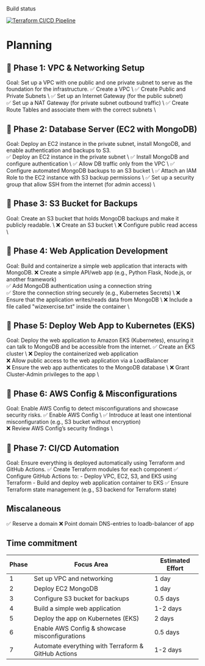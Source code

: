 
#
Build status

[![Terraform CI/CD Pipeline](https://github.com/Vince-Nieuw/TechChallenge/actions/workflows/terraform-ci.yml/badge.svg?branch=main)](https://github.com/Vince-Nieuw/TechChallenge/actions/workflows/terraform-ci.yml)

# Planning

## 🔹 Phase 1: VPC & Networking Setup
Goal: Set up a VPC with one public and one private subnet to serve as the foundation for the infrastructure.
✅ Create a VPC \ 
✅ Create Public and Private Subnets \ 
✅ Set up an Internet Gateway (for the public subnet) \
✅ Set up a NAT Gateway (for private subnet outbound traffic) \ 
✅ Create Route Tables and associate them with the correct subnets \

## 🔹 Phase 2: Database Server (EC2 with MongoDB)
Goal: Deploy an EC2 instance in the private subnet, install MongoDB, and enable authentication and backups to S3. \
✅ Deploy an EC2 instance in the private subnet \ 
✅ Install MongoDB and configure authentication \ 
✅ Allow DB traffic only from the VPC \ 
✅ Configure automated MongoDB backups to an S3 bucket \ 
✅ Attach an IAM Role to the EC2 instance with S3 backup permissions \ 
✅ Set up a security group that allow  SSH from the internet (for admin access) \

## 🔹 Phase 3: S3 Bucket for Backups
Goal: Create an S3 bucket that holds MongoDB backups and make it publicly readable. \ 
❌ Create an S3 bucket \ 
❌ Configure public read access \ 

## 🔹 Phase 4: Web Application Development
Goal: Build and containerize a simple web application that interacts with MongoDB.
❌ Create a simple API/web app (e.g., Python Flask, Node.js, or another framework) \
✅ Add MongoDB authentication using a connection string \
✅ Store the connection string securely (e.g., Kubernetes Secrets) \ 
❌ Ensure that the application writes/reads data from MongoDB \ 
❌ Include a file called "wizexercise.txt" inside the container \ 

## 🔹 Phase 5: Deploy Web App to Kubernetes (EKS)
Goal: Deploy the web application to Amazon EKS (Kubernetes), ensuring it can talk to MongoDB and be accessible from the internet. 
✅ Create an EKS cluster \ 
❌ Deploy the containerized web application \
❌ Allow public access to the web application via a LoadBalancer \
❌ Ensure the web app authenticates to the MongoDB database \ 
❌ Grant Cluster-Admin privileges to the app \

## 🔹 Phase 6: AWS Config & Misconfigurations
Goal: Enable AWS Config to detect misconfigurations and showcase security risks.
✅ Enable AWS Config \ 
✅ Introduce at least one intentional misconfiguration (e.g., S3 bucket without encryption) \
❌ Review AWS Config’s security findings \

## 🔹 Phase 7: CI/CD Automation
Goal: Ensure everything is deployed automatically using Terraform and GitHub Actions.
✅ Create Terraform modules for each component
✅ Configure GitHub Actions to:
    - Deploy VPC, EC2, S3, and EKS using Terraform
    - Build and deploy web application container to EKS
✅ Ensure Terraform state management (e.g., S3 backend for Terraform state)

## Miscalaneous
✅ Reserve a domain
❌ Point domain DNS-entries to loadb-balancer of app



## Time commitment
| Phase | Focus Area                                      | Estimated Effort |
|-------|-----------------------------------------------|------------------|
| 1     | Set up VPC and networking                     | 1 day            |
| 2     | Deploy EC2 MongoDB                            | 1 day            |
| 3     | Configure S3 bucket for backups               | 0.5 days         |
| 4     | Build a simple web application                | 1-2 days         |
| 5     | Deploy the app on Kubernetes (EKS)           | 2 days           |
| 6     | Enable AWS Config & showcase misconfigurations | 0.5 days         |
| 7     | Automate everything with Terraform & GitHub Actions | 1-2 days  |




